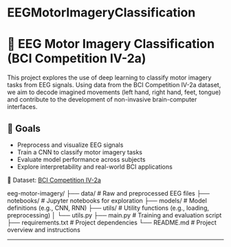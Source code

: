 # EEGMotorImageryClassification

# 🧠 EEG Motor Imagery Classification (BCI Competition IV-2a)

This project explores the use of deep learning to classify motor imagery tasks from EEG signals. Using data from the BCI Competition IV-2a dataset, we aim to decode imagined movements (left hand, right hand, feet, tongue) and contribute to the development of non-invasive brain-computer interfaces.

## 🚀 Goals
- Preprocess and visualize EEG signals
- Train a CNN to classify motor imagery tasks
- Evaluate model performance across subjects
- Explore interpretability and real-world BCI applications

📄 Dataset: [BCI Competition IV-2a](http://bnci-horizon-2020.eu/database/data-sets)


eeg-motor-imagery/ ├── data/ # Raw and preprocessed EEG files ├── notebooks/ # Jupyter notebooks for exploration ├── models/ # Model definitions (e.g., CNN, RNN) ├── utils/ # Utility functions (e.g., loading, preprocessing) │ └── utils.py ├── main.py # Training and evaluation script ├── requirements.txt # Project dependencies └── README.md # Project overview and instructions </pre>

---
